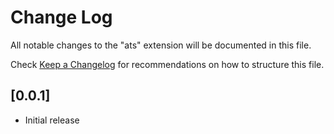 # Change Log
All notable changes to the "ats" extension will be documented in this file.

Check [Keep a Changelog](http://keepachangelog.com/) for recommendations on how to structure this file.

## [0.0.1]
- Initial release
